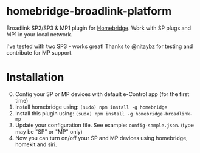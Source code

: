 # homebridge-broadlink-platform

Broadlink SP2/SP3 & MP1 plugin for [Homebridge](https://github.com/nfarina/homebridge/).
Work with SP plugs and MP1 in your local network. 

I've tested with two SP3 - works great! 
Thanks to [@nitaybz](https://github.com/nitaybz) for testing and contribute for MP support.

# Installation
0. Config your SP or MP devices with default e-Control app (for the first time)
1. Install homebridge using: `(sudo) npm install -g homebridge`
2. Install this plugin using: `(sudo) npm install -g homebridge-broadlink-mp`
3. Update your configuration file. See example: `config-sample.json`. (type may be "SP" or "MP" only)
4. Now you can turn on/off your SP and MP devices using homebridge, homekit and siri.
